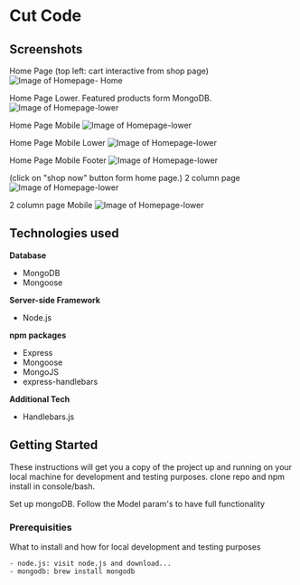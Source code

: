 # Cut Code

## Screenshots
Home Page (top left: cart interactive from shop page)
![Image of Homepage- Home](http://imgur.com/JRPHY0l)

Home Page Lower. Featured products form MongoDB.
![Image of Homepage-lower](http://imgur.com/nUHAnS9)

Home Page Mobile
![Image of Homepage-lower](http://imgur.com/s57aXSC)

Home Page Mobile Lower
![Image of Homepage-lower](http://imgur.com/4vGZgPE)

Home Page Mobile Footer
![Image of Homepage-lower](http://imgur.com/cL8d1ub)

(click on "shop now" button form home page.)
2 column page
![Image of Homepage-lower](http://imgur.com/RTYBti1)

2 column page Mobile
![Image of Homepage-lower](http://imgur.com/ytQwp6M)


## Technologies used

**Database**
- MongoDB
- Mongoose

**Server-side Framework**
- Node.js

**npm packages**
- Express
- Mongoose
- MongoJS
- express-handlebars

**Additional Tech**
- Handlebars.js

## Getting Started

These instructions will get you a copy of the project up and running on your local machine for development and testing purposes.
clone repo and npm install in console/bash. 

Set up mongoDB. Follow the Model param's to have full functionality

### Prerequisities

What to install and how for local development and testing purposes

```
- node.js: visit node.js and download...
- mongodb: brew install mongodb
```




